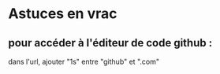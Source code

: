 # Astuces en vrac

## pour accéder à l'éditeur de code github :
dans l'url, ajouter "1s" entre  "github" et ".com"